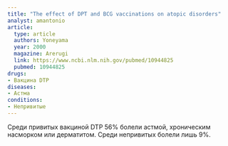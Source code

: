 ```yaml
---
title: "The effect of DPT and BCG vaccinations on atopic disorders"
analyst: amantonio
article:
  type: article
  authors: Yoneyama
  year: 2000
  magazine: Arerugi
  link: https://www.ncbi.nlm.nih.gov/pubmed/10944825
  pubmed: 10944825
drugs:
- Вакцина DTP
diseases:
- Астма
conditions:
- Непривитые
---
```


Среди привитых вакциной DTP 56% болели астмой, хроническим насморком или дерматитом. Среди непривитых болели лишь 9%.
